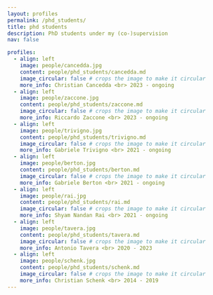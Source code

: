 ```yaml
---
layout: profiles
permalink: /phd_students/
title: phd students
description: PhD students under my (co-)supervision
nav: false

profiles:
  - align: left
    image: people/cancedda.jpg
    content: people/phd_students/cancedda.md
    image_circular: false # crops the image to make it circular
    more_info: Christian Cancedda <br> 2023 - ongoing
  - align: left
    image: people/zaccone.jpg
    content: people/phd_students/zaccone.md
    image_circular: false # crops the image to make it circular
    more_info: Riccardo Zaccone <br> 2023 - ongoing
  - align: left
    image: people/trivigno.jpg
    content: people/phd_students/trivigno.md
    image_circular: false # crops the image to make it circular
    more_info: Gabriele Trivigno <br> 2021 - ongoing
  - align: left
    image: people/berton.jpg
    content: people/phd_students/berton.md
    image_circular: false # crops the image to make it circular
    more_info: Gabriele Berton <br> 2021 - ongoing
  - align: left
    image: people/rai.jpg
    content: people/phd_students/rai.md
    image_circular: false # crops the image to make it circular
    more_info: Shyam Nandan Rai <br> 2021 - ongoing
  - align: left
    image: people/tavera.jpg
    content: people/phd_students/tavera.md
    image_circular: false # crops the image to make it circular
    more_info: Antonio Tavera <br> 2020 - 2023
  - align: left
    image: people/schenk.jpg
    content: people/phd_students/schenk.md
    image_circular: false # crops the image to make it circular
    more_info: Christian Schenk <br> 2014 - 2019
---
```

